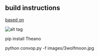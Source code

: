 ## build instructions

  [based on](http://deeplearning.net/tutorial/lenet.html)

  ![alt tag](https://bytebucket.org/atavism/convop/raw/4ac0a6bb677ec81152eeae9b6762032702eb724a/images/woodsfilter1.png)

  pip install Theano

  python convop.py -f images/3wolfmoon.jpg
